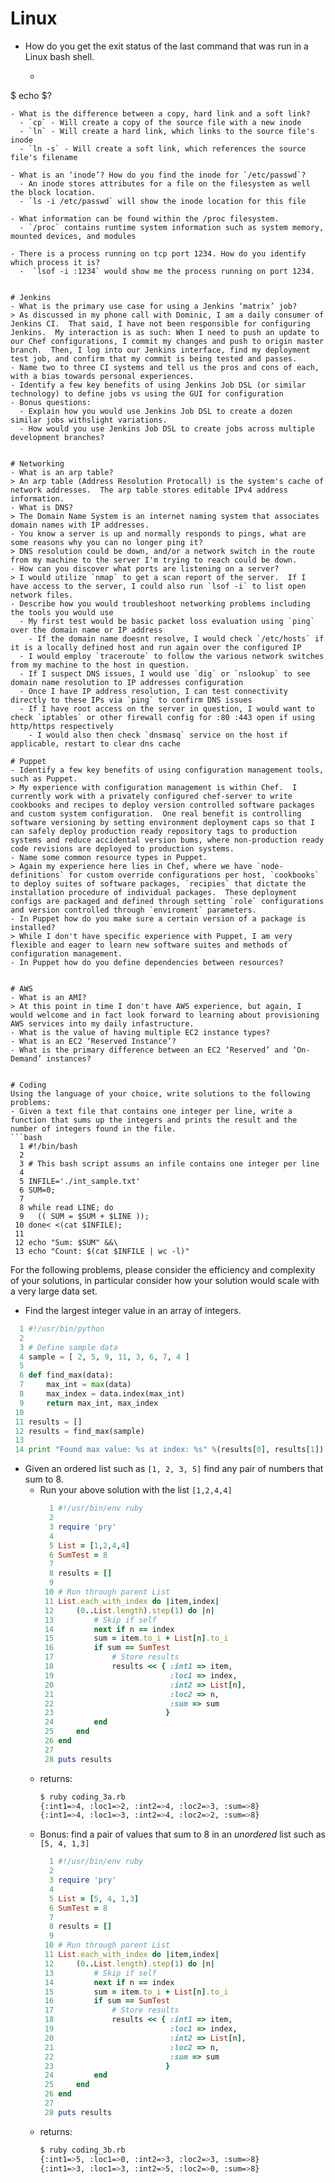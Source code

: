 # Linux
- How do you get the exit status of the last command that was run in a Linux bash shell.
  - ```bash
$ echo $?
```
- What is the difference between a copy, hard link and a soft link?
  - `cp` - Will create a copy of the source file with a new inode
  - `ln` - Will create a hard link, which links to the source file's inode
  - `ln -s` - Will create a soft link, which references the source file's filename

- What is an ‘inode’? How do you find the inode for `/etc/passwd`?
  - An inode stores attributes for a file on the filesystem as well the block location.
  - `ls -i /etc/passwd` will show the inode location for this file

- What information can be found within the /proc filesystem.
  - `/proc` contains runtime system information such as system memory, mounted devices, and modules

- There is a process running on tcp port 1234. How do you identify which process it is?
  -  `lsof -i :1234` would show me the process running on port 1234.


# Jenkins
- What is the primary use case for using a Jenkins ‘matrix’ job?
> As discussed in my phone call with Dominic, I am a daily consumer of Jenkins CI.  That said, I have not been responsible for configuring Jenkins.  My interaction is as such: When I need to push an update to our Chef configurations, I commit my changes and push to origin master branch.  Then, I log into our Jenkins interface, find my deployment test job, and confirm that my commit is being tested and passes.
- Name two to three CI systems and tell us the pros and cons of each, with a bias towards personal experiences.
- Identify a few key benefits of using Jenkins Job DSL (or similar technology) to define jobs vs using the GUI for configuration
- Bonus questions:
  - Explain how you would use Jenkins Job DSL to create a dozen similar jobs withslight variations.
  - How would you use Jenkins Job DSL to create jobs across multiple development branches?


# Networking
- What is an arp table?
> An arp table (Address Resolution Protocall) is the system's cache of network addresses.  The arp table stores editable IPv4 address information.
- What is DNS?
> The Domain Name System is an internet naming system that associates domain names with IP addresses.
- You know a server is up and normally responds to pings, what are some reasons why you can no longer ping it?
> DNS resolution could be down, and/or a network switch in the route from my machine to the server I'm trying to reach could be down.
- How can you discover what ports are listening on a server?
> I would utilize `nmap` to get a scan report of the server.  If I have access to the server, I could also run `lsof -i` to list open network files.
- Describe how you would troubleshoot networking problems including the tools you would use
  - My first test would be basic packet loss evaluation using `ping` over the domain name or IP address
    - If the domain name doesnt resolve, I would check `/etc/hosts` if it is a locally defined host and run again over the configured IP
  - I would employ `traceroute` to follow the various network switches from my machine to the host in question.
  - If I suspect DNS issues, I would use `dig` or `nslookup` to see domain name resolution to IP addresses configuration
  - Once I have IP address resolution, I can test connectivity directly to these IPs via `ping` to confirm DNS issues
  - If I have root access on the server in question, I would want to check `iptables` or other firewall config for :80 :443 open if using http/https respectively
    - I would also then check `dnsmasq` service on the host if applicable, restart to clear dns cache

# Puppet
- Identify a few key benefits of using configuration management tools, such as Puppet.
> My experience with configuration management is within Chef.  I currently work with a privately configured chef-server to write cookbooks and recipes to deploy version controlled software packages and custom system configuration.  One real benefit is controlling software versioning by setting environment deployment caps so that I can safely deploy production ready repository tags to production systems and reduce accidental version bums, where non-production ready code revisions are deployed to production systems.
- Name some common resource types in Puppet.
> Again my experience here lies in Chef, where we have `node-definitions` for custom override configurations per host, `cookbooks` to deploy suites of software packages, `recipies` that dictate the installation procedure of individual packages.  These deployment configs are packaged and defined through setting `role` configurations and version controlled through `enviroment` parameters.
- In Puppet how do you make sure a certain version of a package is installed?
> While I don't have specific experience with Puppet, I am very flexible and eager to learn new software suites and methods of configuration management.
- In Puppet how do you define dependencies between resources?


# AWS
- What is an AMI?
> At this point in time I don't have AWS experience, but again, I would welcome and in fact look forward to learning about provisioning AWS services into my daily infastructure.
- What is the value of having multiple EC2 instance types?
- What is an EC2 ‘Reserved Instance’?
- What is the primary difference between an EC2 ‘Reserved’ and ‘On-Demand’ instances?


# Coding
Using the language of your choice, write solutions to the following problems:
- Given a text file that contains one integer per line, write a function that sums up the integers and prints the result and the number of integers found in the file.
```bash
  1 #!/bin/bash
  2 
  3 # This bash script assums an infile contains one integer per line
  4 
  5 INFILE='./int_sample.txt'
  6 SUM=0;
  7 
  8 while read LINE; do
  9   (( SUM = $SUM + $LINE ));
 10 done< <(cat $INFILE);
 11 
 12 echo "Sum: $SUM" &&\
 13 echo "Count: $(cat $INFILE | wc -l)"
```

For the following problems, please consider the efficiency and complexity of your solutions, in particular consider how your solution would scale with a very large data set.
- Find the largest integer value in an array of integers.
```python
  1 #!/usr/bin/python
  2 
  3 # Define sample data
  4 sample = [ 2, 5, 9, 11, 3, 6, 7, 4 ]
  5 
  6 def find_max(data):
  7     max_int = max(data)
  8     max_index = data.index(max_int)
  9     return max_int, max_index
 10 
 11 results = []
 12 results = find_max(sample)
 13 
 14 print "Found max value: %s at index: %s" %(results[0], results[1])
```
- Given an ordered list such as `[1, 2, 3, 5]` find any pair of numbers that sum to 8.
  - Run your above solution with the list `[1,2,4,4]`
    ```ruby
      1 #!/usr/bin/env ruby
      2 
      3 require 'pry'
      4 
      5 List = [1,2,4,4]
      6 SumTest = 8
      7 
      8 results = []
      9 
     10 # Run through parent List
     11 List.each_with_index do |item,index|
     12     (0..List.length).step(1) do |n|
     13         # Skip if self
     14         next if n == index
     15         sum = item.to_i + List[n].to_i
     16         if sum == SumTest 
     17             # Store results
     18             results << { :int1 => item,
     19                          :loc1 => index,
     20                          :int2 => List[n],
     21                          :loc2 => n,
     22                          :sum => sum
     23                         }
     24         end
     25     end
     26 end 
     27 
     28 puts results
    ```   
  - returns:
    ```bash
    $ ruby coding_3a.rb 
    {:int1=>4, :loc1=>2, :int2=>4, :loc2=>3, :sum=>8}
    {:int1=>4, :loc1=>3, :int2=>4, :loc2=>2, :sum=>8}
    ```
  - Bonus: find a pair of values that sum to 8 in an *unordered* list such as `[5, 4, 1,3]`
    ```ruby
      1 #!/usr/bin/env ruby
      2 
      3 require 'pry'
      4 
      5 List = [5, 4, 1,3]
      6 SumTest = 8
      7 
      8 results = []
      9 
     10 # Run through parent List
     11 List.each_with_index do |item,index|
     12     (0..List.length).step(1) do |n|
     13         # Skip if self
     14         next if n == index
     15         sum = item.to_i + List[n].to_i
     16         if sum == SumTest
     17             # Store results
     18             results << { :int1 => item,
     19                          :loc1 => index,
     20                          :int2 => List[n],
     21                          :loc2 => n,
     22                          :sum => sum
     23                         }
     24         end
     25     end
     26 end
     27 
     28 puts results
    ```
  - returns:
    ```bash
    $ ruby coding_3b.rb 
    {:int1=>5, :loc1=>0, :int2=>3, :loc2=>3, :sum=>8}
    {:int1=>3, :loc1=>3, :int2=>5, :loc2=>0, :sum=>8}
    ```
